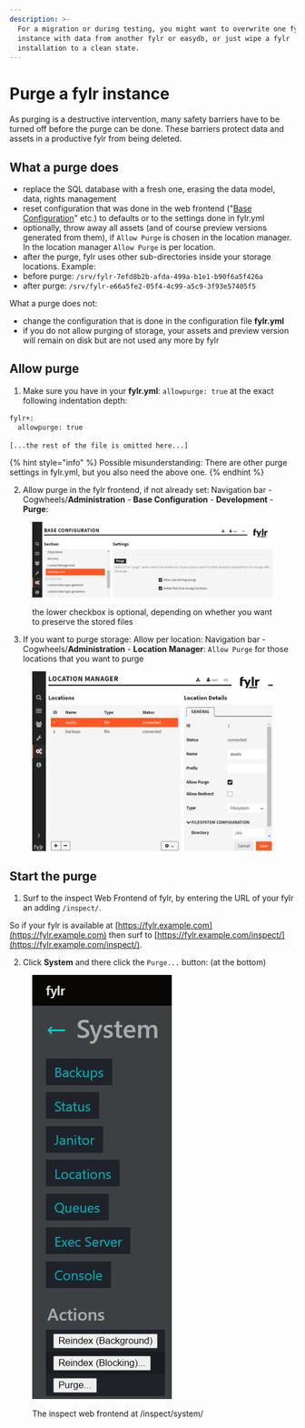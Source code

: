 ```yaml
---
description: >-
  For a migration or during testing, you might want to overwrite one fylr
  instance with data from another fylr or easydb, or just wipe a fylr
  installation to a clean state.
---
```


# Purge a fylr instance

As purging is a destructive intervention, many safety barriers have to be turned off before the purge can be done. These barriers protect data and assets in a productive fylr from being deleted.

## What a purge does

* replace the SQL database with a fresh one, erasing the data model, data, rights management
* reset configuration that was done in the web frontend ("[Base Configuration](../for-administrators/readme/)" etc.) to defaults or to the settings done in fylr.yml
* optionally, throw away all assets (and of course preview versions generated from them), if `Allow Purge` is chosen in the location manager. In the location manager `Allow Purge` is per location.
* after the purge, fylr uses other sub-directories inside your storage locations. Example:
* before purge: `/srv/fylr-7efd8b2b-afda-499a-b1e1-b90f6a5f426a`
* after purge: `/srv/fylr-e66a5fe2-05f4-4c99-a5c9-3f93e57405f5`

What a purge does not:

* change the configuration that is done in the configuration file **fylr.yml**
* if you do not allow purging of storage, your assets and preview version will remain on disk but are not used any more by fylr

## Allow purge

1. Make sure you have in your **fylr.yml**: `allowpurge: true` at the exact following indentation depth:

```
fylr+:
  allowpurge: true

[...the rest of the file is omitted here...]
```

{% hint style="info" %}
Possible misunderstanding: There are other purge settings in fylr.yml, but you also need the above one.
{% endhint %}

2. Allow purge in the fylr frontend, if not already set: Navigation bar - Cogwheels/**Administration** - **Base Configuration** - **Development** - **Purge**:

<figure><img src="../.gitbook/assets/image (2) (2).png" alt=""><figcaption><p>the lower checkbox is optional, depending on whether you want to preserve the stored files</p></figcaption></figure>

3. If you want to purge storage: Allow per location: Navigation bar - Cogwheels/**Administration** - **Location Manager**: `Allow Purge` for those locations that you want to purge

<figure><img src="../.gitbook/assets/image (1) (1) (1) (2).png" alt=""><figcaption></figcaption></figure>

## Start the purge

1. Surf to the inspect Web Frontend of fylr, by entering the URL of your fylr an adding `/inspect/`.

So if your fylr is available at [https://fylr.example.com](https://fylr.example.com) then surf to [https://fylr.example.com/inspect/](https://fylr.example.com/inspect/).

2. Click **System** and there click the `Purge...` button: (at the bottom)

<figure><img src="../.gitbook/assets/image (2) (2) (1).png" alt=""><figcaption><p>The inspect web frontend at /inspect/system/</p></figcaption></figure>
